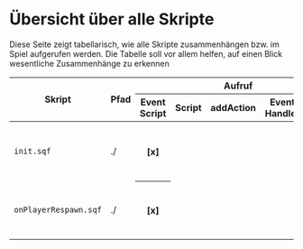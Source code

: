 # Übersicht über alle Skripte
Diese Seite zeigt tabellarisch, wie alle Skripte zusammenhängen bzw. im Spiel aufgerufen werden. Die Tabelle soll vor allem helfen, auf einen Blick wesentliche Zusammenhänge zu erkennen

<table>
  <thead>
    <tr>
      <th rowspan="2"> Skript </th>
      <th rowspan="2"> Pfad </th>      
      <th colspan="5"> Aufruf </th>
      <th rowspan="2"> Anmerkung </th>
    </tr>
    <tr>
      <th>Event Script</th>
      <th>Script</th>
      <th>addAction</th>
      <th>Event Handler</th>
      <th>Dialog</th>
      <th>Trigger</th>
    </tr>
  </thead>
  <tbody>
    <tr>
      <td><code>init.sqf</code></td>      
      <td>./</td>
      <th>[x]</th>
      <td></td>
      <td></td>
      <td></td>
      <td></td>
      <td>Wird im MP als letztes Skript ausgeführt, ruft weitere Skripte auf</td>
    </tr> 
    <tr>
      <td><code>onPlayerRespawn.sqf</code></td>      
      <td>./</td>
      <th>[x]</th>
      <td></td>
      <td></td>
      <td></td>
      <td></td>
      <td>Wird nach Respawn <strong>und</strong> zu Missionsbeginn ausgewählt, da <code>respawnOnStart=0</code></td>
    </tr>  
  </tbody>
</table>
     
      
    
    
